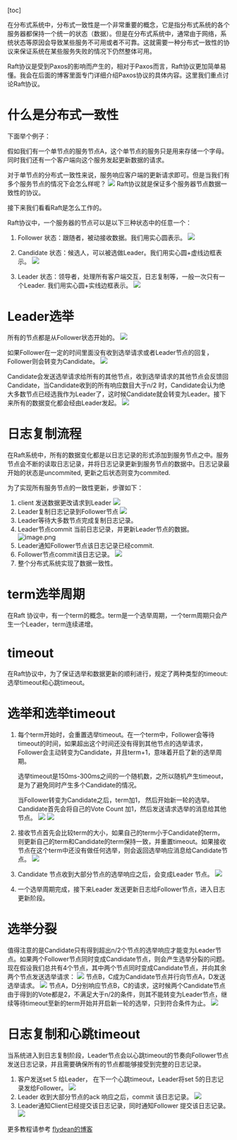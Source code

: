 [toc]



在分布式系统中，分布式一致性是一个非常重要的概念，它是指分布式系统的各个服务器都保持一个统一的状态（数据）。但是在分布式系统中，通常由于网络，系统状态等原因会导致某些服务不可用或者不可靠。这就需要一种分布式一致性的协议来保证系统在某些服务失败的情况下仍然整体可用。

Raft协议是受到Paxos的影响而产生的，相对于Paxos而言，Raft协议更加简单易懂。我会在后面的博客里面专门详细介绍Paxos协议的具体内容。这里我们重点讨论Raft协议。

# 什么是分布式一致性
下面举个例子：

假如我们有一个单节点的服务节点A，这个单节点的服务只是用来存储一个字母。同时我们还有一个客户端向这个服务发起更新数据的请求。

对于单节点的分布式一致性来说，服务响应客户端的更新请求即可。但是当我们有多个服务节点的情况下会怎么样呢？
![](//p3-juejin.byteimg.com/tos-cn-i-k3u1fbpfcp/d5bd088e7bd7447ea7489e4e4c902b63~tplv-k3u1fbpfcp-zoom-1.image)
Raft协议就是保证多个服务器节点数据一致性的协议。

接下来我们看看Raft是怎么工作的。

Raft协议中，一个服务器的节点可以是以下三种状态中的任意一个：

1. Follower 状态：跟随者，被动接收数据。我们用实心圆表示。
![](//p3-juejin.byteimg.com/tos-cn-i-k3u1fbpfcp/04c31b64d7de4ae68b811997052e790a~tplv-k3u1fbpfcp-zoom-1.image)

2. Candidate 状态：候选人，可以被选做Leader。我们用实心圆+虚线边框表示。
![](//p3-juejin.byteimg.com/tos-cn-i-k3u1fbpfcp/02f539f0c0d7402f91e135865f643d6f~tplv-k3u1fbpfcp-zoom-1.image)
3. Leader 状态：领导者，处理所有客户端交互，日志复制等，一般一次只有一个Leader. 我们用实心圆+实线边框表示。
![](//p3-juejin.byteimg.com/tos-cn-i-k3u1fbpfcp/af865a1e40d94344908b4c270aeb907d~tplv-k3u1fbpfcp-zoom-1.image)


# Leader选举
所有的节点都是从Follower状态开始的。
![](//p3-juejin.byteimg.com/tos-cn-i-k3u1fbpfcp/dc4c94d3d82b4f7f82a8e5be81b20476~tplv-k3u1fbpfcp-zoom-1.image)


如果Follower在一定的时间里面没有收到选举请求或者Leader节点的回复，Follower则会转变为Candidate。
![](//p3-juejin.byteimg.com/tos-cn-i-k3u1fbpfcp/550be17f34964754b507f6ab2eb9e591~tplv-k3u1fbpfcp-zoom-1.image)

Candidate会发送选举请求给所有的其他节点，收到选举请求的其他节点会反馈回Candidate，当Candidate收到的所有响应数目大于n/2 时，Candidate会认为绝大多数节点已经选我作为Leader了，这时候Candidate就会转变为Leader。接下来所有的数据变化都会经由Leader发起。
![](//p3-juejin.byteimg.com/tos-cn-i-k3u1fbpfcp/2b97491799ec4951a73318dec25aa225~tplv-k3u1fbpfcp-zoom-1.image)

# 日志复制流程
在Raft系统中，所有的数据变化都是以日志记录的形式添加到服务节点之中。服务节点会不断的读取日志记录，并将日志记录更新到服务节点的数据中。日志记录最开始的状态是uncommited, 更新之后状态则变为commited.

为了实现所有服务节点的一致性更新，步骤如下：

 1. client 发送数据更改请求到Leader
![](//p3-juejin.byteimg.com/tos-cn-i-k3u1fbpfcp/3321305d756f4f908f29dde7a0cceb17~tplv-k3u1fbpfcp-zoom-1.image)
 2. Leader复制日志记录到Follower节点
![](//p3-juejin.byteimg.com/tos-cn-i-k3u1fbpfcp/ea69a83ca55a4494b153ee68ec968454~tplv-k3u1fbpfcp-zoom-1.image)
 3. Leader等待大多数节点完成复制日志记录。
 4. Leader节点commit 当前日志记录，并更新Leader节点的数据。
![image.png](//p3-juejin.byteimg.com/tos-cn-i-k3u1fbpfcp/ae5a143b96944749abc5ea1abd14c3b7~tplv-k3u1fbpfcp-zoom-1.image)
 5. Leader通知Follower节点该日志记录已经commit.
 6. Follower节点commit该日志记录。
![](//p3-juejin.byteimg.com/tos-cn-i-k3u1fbpfcp/d89fee3823094eec955186c0ac750894~tplv-k3u1fbpfcp-zoom-1.image)
 7. 整个分布式系统实现了数据一致性。

# term选举周期
在Raft 协议中，有一个term的概念。term是一个选举周期，一个term周期只会产生一个Leader，term连续递增。
# timeout
在Raft协议中，为了保证选举和数据更新的顺利进行，规定了两种类型的timeout:
选举timeout和心跳timeout。

# 选举和选举timeout

 1. 每个term开始时，会重置选举timeout。在一个term中，Follower会等待timeout的时间，如果超出这个时间还没有得到其他节点的选举请求，Follower会主动转变为Candidate，并且term+1，意味着开启了新的选举周期。

	选举timeout是150ms-300ms之间的一个随机数，之所以随机产生timeout，是为了避免同时产生多个Candidate的情况。

	当Follower转变为Candidate之后，term加1， 然后开始新一轮的选举。Candidate首先会将自己的Vote Count 加1，然后发送请求选举的消息给其他节点。
![](//p3-juejin.byteimg.com/tos-cn-i-k3u1fbpfcp/17494d3d071e417291fb5fe060a42e21~tplv-k3u1fbpfcp-zoom-1.image)
![](//p3-juejin.byteimg.com/tos-cn-i-k3u1fbpfcp/b923f87d369247f0a86f7a0da1dd0914~tplv-k3u1fbpfcp-zoom-1.image)
 2. 接收节点首先会比较term的大小，如果自己的term小于Candidate的term，则更新自己的term和Candidate的term保持一致，并重置timeout。如果接收节点在这个term中还没有做任何选举，则会返回选举响应消息给Candidate节点。
![](//p3-juejin.byteimg.com/tos-cn-i-k3u1fbpfcp/fba1f26c406f4419afb5cc62d6a9d2e8~tplv-k3u1fbpfcp-zoom-1.image)

3. Candidate 节点收到大部分节点的选举响应之后，会变成Leader 节点。
![](//p3-juejin.byteimg.com/tos-cn-i-k3u1fbpfcp/91e9b4d2d25545cb9799da2592b0157b~tplv-k3u1fbpfcp-zoom-1.image)

4. 一个选举周期完成，接下来Leader 发送更新日志给Follower节点，进入日志更新阶段。

# 选举分裂
值得注意的是Candidate只有得到超出n/2个节点的选举响应才能变为Leader节点。如果两个Follower节点同时变成Candidate节点，则会产生选举分裂的问题。
现在假设我们总共有4个节点，其中两个节点同时变成Candidate节点，并向其余两个节点发送选举请求：
![](//p3-juejin.byteimg.com/tos-cn-i-k3u1fbpfcp/4509b768d1114333a96b92396ade7f53~tplv-k3u1fbpfcp-zoom-1.image)
节点B，C成为Candidate节点并行向节点A，D发送选举请求。
![](//p3-juejin.byteimg.com/tos-cn-i-k3u1fbpfcp/9ed8848d81aa483cbc4791340a2f087c~tplv-k3u1fbpfcp-zoom-1.image)
节点A，D分别响应节点B，C的请求，这时候两个Candidate节点由于得到的Vote都是2，不满足大于n/2的条件，则其不能转变为Leader节点，继续等待timeout至新的term开始并开启新一轮的选举，只到符合条件为止。
![](//p3-juejin.byteimg.com/tos-cn-i-k3u1fbpfcp/c96a8165e80f4bf8b72b0147394b0a58~tplv-k3u1fbpfcp-zoom-1.image)
# 日志复制和心跳timeout
当系统进入到日志复制阶段，Leader节点会以心跳timeout的节奏向Follower节点发送日志记录，并且需要确保所有的节点都能够接受到完整的日志记录。
1. 客户发送set 5 给Leader， 在下一个心跳timeout，Leader将set 5的日志记录发给Follower。
![](//p3-juejin.byteimg.com/tos-cn-i-k3u1fbpfcp/e4f2562286f141c88158acf7d1a8ed4c~tplv-k3u1fbpfcp-zoom-1.image)
2. Leader 收到大部分节点的ack 响应之后，commit 该日志记录。
![](//p3-juejin.byteimg.com/tos-cn-i-k3u1fbpfcp/226c835849cf43f9b51e4ffbec6c1a8e~tplv-k3u1fbpfcp-zoom-1.image)
3. Leader通知Client已经提交该日志记录，同时通知Follower 提交该日志记录。
![](//p3-juejin.byteimg.com/tos-cn-i-k3u1fbpfcp/4a50473f4d1b4a119d57a76ac133ee47~tplv-k3u1fbpfcp-zoom-1.image)


更多教程请参考 [flydean的博客](http://www.flydean.com/understand-raft-protocol/)
